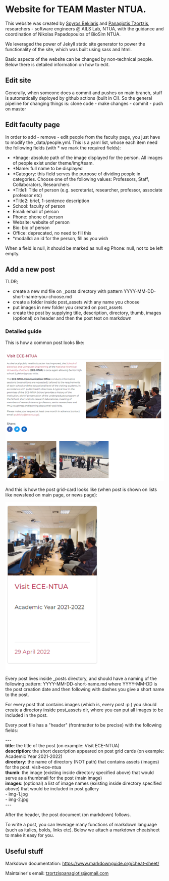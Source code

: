 # Website for TEAM Master NTUA.

This website was created by [Spyros Bekiaris](https://masterteam.ntua.gr/) and [Panagiotis Tzortzis](https://github.com/tzortzispanagiotis), researchers - software engineers @ AILS Lab, NTUA, with the guidance and coordination of Nikolas Papadopoulos of BioSim NTUA.

We leveraged the power of Jekyll static site generator to power the functionality of the site, which was built using sass and html.

Basic aspects of the website can be changed by non-technical people. Below there is detailed information on how to edit.

## Edit site

Generally, when someone does a commit and pushes on main branch, stuff is automatically deployed by github actions (built in CI). So the general pipeline for changing things is:
clone code - make changes - commit - push on master

## Edit faculty page

In order to add - remove - edit people from the faculty page, you just have to modify the _data/people.yml. This is a yaml list, whose each item need the following fields (with * we mark the required fields):

- *Image: absolute path of the image displayed for the person. All images of people exist under theme/img/team.
- *Name: full name to be displayed
- *Category: this field serves the purpose of dividing people in categories. Choose one of the following values: Professors, Staff, Collaborators, Researchers
- *Title1: Title of person (e.g. secretariat, researcher, professor, associate professor etc)
- *Title2: brief, 1-sentence description
- School: faculty of person
- Email: email of person
- Phone: phone of person
- Website: website of person
- Bio: bio of person
- Office: deprecated, no need to fill this
- *modalId: an id for the person, fill as you wish

When a field is null, it should be marked as null eg Phone: null, not to be left empty.

## Add a new post

TLDR;

- create a new md file on _posts directory with pattern YYYY-MM-DD-short-name-you-choose.md
- create a folder inside post_assets with any name you choose
- put images in new folder you created on post_assets
- create the post by supplying title, description, directory, thumb, images (optional) on header and then the post text on markdown

### Detailed guide

This is how a common post looks like:

<img src="theme/img/documentation/Screenshot_2.png" width="600"></img>

And this is how the post grid-card looks like (when post is shown on lists like newsfeed on main page, or news page):

<img src="theme/img/documentation/Screenshot_3.png" width="300"></img>


Every post lives inside _posts directory, and should have a naming of the following pattern: YYYY-MM-DD-short-name.md
where YYYY-MM-DD is the post creation date and then following with dashes you give a short name to the post.

For every post that contains images (which is, every post :p ) you should create a directory inside post_assets dir, where you can put all images to be included in the post.

Every post file has a "header" (frontmatter to be precise) with the following fields:

\---<br />
**title**: the title of the post (on example: Visit ECE-NTUA) <br />
**description**: the short description appeared on post grid cards (on example: Academic Year 2021-2022)<br />
**directory**: the name of directory (NOT path) that contains assets (images) for the post. visit-ece-ntua<br />
**thumb**: the image (existing inside directory specified above) that would serve as a thumbnail for the post (main image)<br />
**images**: (optional) a list of image names (existing inside directory specified above) that would be included in post gallery<br />
  \- img-1.jpg<br />
  \- img-2.jpg  <br />
\---

After the header, the post document (on markdown) follows.

To write a post, you can leverage many functions of markdown language (such as italics, bolds, links etc). Below we attach a markdown cheatsheet to make it easy for you.

## Useful stuff

Markdown documentation: https://www.markdownguide.org/cheat-sheet/

Maintainer's email: tzortzispanagiotis@gmail.com
